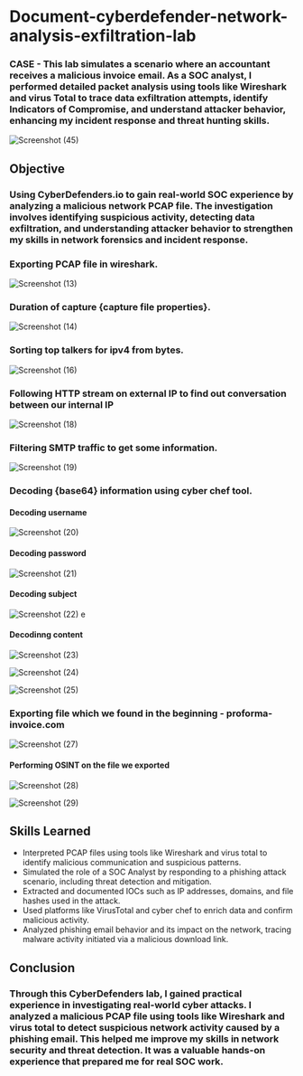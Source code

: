 # Document-cyberdefender-network-analysis-exfiltration-lab
###  CASE - This lab simulates a scenario where an accountant receives a malicious invoice email. As a SOC analyst, I performed detailed packet analysis using tools like Wireshark and virus Total to trace data exfiltration attempts, identify Indicators of Compromise, and understand attacker behavior, enhancing my incident response and threat hunting skills.

![Screenshot (45)](https://github.com/user-attachments/assets/30573fcb-acfa-408e-bd4b-21fe81f28fe0)


## Objective 
### Using CyberDefenders.io to gain real-world SOC experience by analyzing a malicious network PCAP file. The investigation involves identifying suspicious activity, detecting data exfiltration, and understanding attacker behavior to strengthen my skills in network forensics and incident response.


### Exporting PCAP file in wireshark.
![Screenshot (13)](https://github.com/user-attachments/assets/04c1119f-bca7-4eea-8af9-936f0b985ec1)


### Duration of capture {capture file properties}.

![Screenshot (14)](https://github.com/user-attachments/assets/6bdee027-a5be-4a76-a669-53cdedf7dc20)

### Sorting top talkers for ipv4 from bytes.

![Screenshot (16)](https://github.com/user-attachments/assets/fcac6ed5-bedf-4f91-b7ef-aefee5909886)

### Following HTTP stream on external IP to find out conversation between our internal IP  


![Screenshot (18)](https://github.com/user-attachments/assets/2b546da3-28d6-47e9-bc04-6ba94b76c483)


### Filtering SMTP traffic to get some information.


![Screenshot (19)](https://github.com/user-attachments/assets/030dcd29-ad16-4ec4-ac72-b1a06f2ff42f)

### Decoding {base64} information using cyber chef tool.

#### Decoding username

![Screenshot (20)](https://github.com/user-attachments/assets/0a365328-24d6-4016-9f88-c6bc6a833b6d)

#### Decoding password

![Screenshot (21)](https://github.com/user-attachments/assets/00b4eb1d-61be-4e46-9cf0-ef459f67c553)

#### Decoding subject

![Screenshot (22)](https://github.com/user-attachments/assets/af9d950e-a496-4184-868f-ba6b2001ebeb)
e
#### Decodinng content
![Screenshot (23)](https://github.com/user-attachments/assets/22dd75f6-c497-4f01-86e3-e2b293f08dc4)

![Screenshot (24)](https://github.com/user-attachments/assets/dda1ea53-a85b-4f68-afc1-151d5d885056)

![Screenshot (25)](https://github.com/user-attachments/assets/07d141cb-b62d-4717-aea5-6934cb12a799)



### Exporting file which we found in the beginning - proforma-invoice.com

![Screenshot (27)](https://github.com/user-attachments/assets/00706e67-c782-47ab-b297-777b33691f44)


#### Performing OSINT on the file we exported

![Screenshot (28)](https://github.com/user-attachments/assets/50d197f3-4355-4465-acee-2ad2703b8d6c)

![Screenshot (29)](https://github.com/user-attachments/assets/872072b5-a4c9-4ea4-9abb-818186526a3f)


## Skills Learned

- Interpreted PCAP files using tools like Wireshark and virus total to identify malicious communication and suspicious patterns.
- Simulated the role of a SOC Analyst by responding to a phishing attack scenario, including threat detection and mitigation.
- Extracted and documented IOCs such as IP addresses, domains, and file hashes used in the attack.
- Used platforms like VirusTotal and cyber chef to enrich data and confirm malicious activity.
- Analyzed phishing email behavior and its impact on the network, tracing malware activity initiated via a malicious download link.

## Conclusion

### Through this CyberDefenders lab, I gained practical experience in investigating real-world cyber attacks. I analyzed a malicious PCAP file using tools like Wireshark and virus total to detect suspicious network activity caused by a phishing email. This helped me improve my skills in network security and threat detection. It was a valuable hands-on experience that prepared me for real SOC work.








